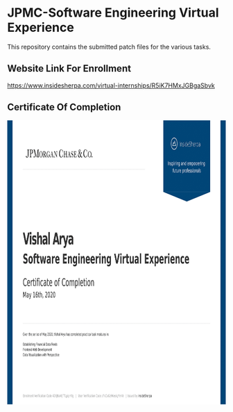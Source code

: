# JPMC-Software Engineering Virtual Experience

This repository contains the submitted patch files for the various tasks.

<h2> Website Link For Enrollment</h2>

https://www.insidesherpa.com/virtual-internships/R5iK7HMxJGBgaSbvk

<h2> Certificate Of Completion</h2>
<img src = "JP morgan_certi-1.png" width="900" height="654">
